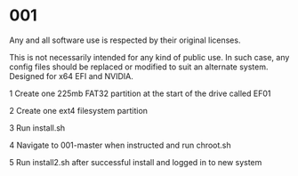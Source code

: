 # 001

Any and all software use is respected by their original licenses.

This is not necessarily intended for any kind of public use. In such case, any config files should be replaced or modified to suit an alternate system. Designed for x64 EFI and NVIDIA.



1 Create one 225mb FAT32 partition at the start of the drive called EF01 

2 Create one ext4 filesystem partition

3 Run install.sh

4 Navigate to 001-master when instructed and run chroot.sh

5 Run install2.sh after successful install and logged in to new system


